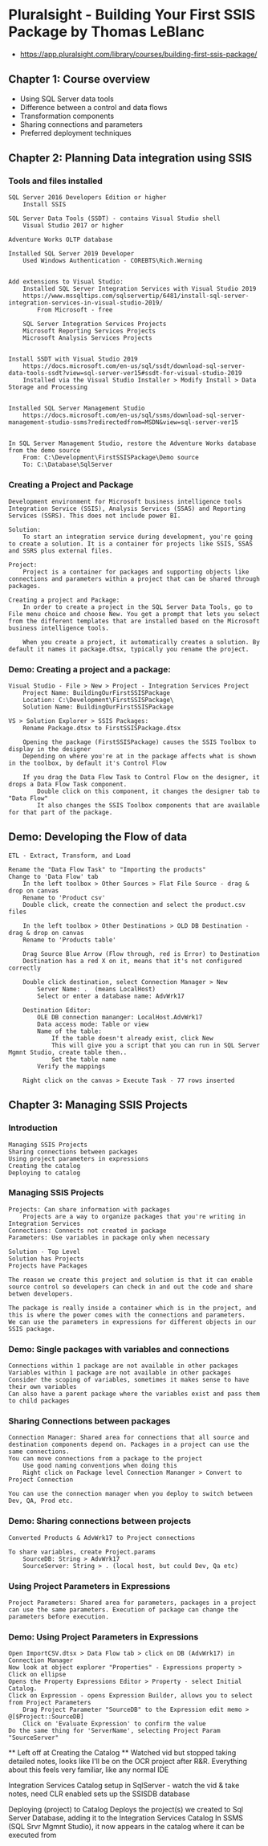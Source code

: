 # Pluralsight - Building Your First SSIS Package by Thomas LeBlanc
- https://app.pluralsight.com/library/courses/building-first-ssis-package/

## Chapter 1: Course overview
- Using SQL Server data tools
- Difference between a control and data flows
- Transformation components
- Sharing connections and parameters
- Preferred deployment techniques


## Chapter 2: Planning Data integration using SSIS
### Tools and files installed
	SQL Server 2016 Developers Edition or higher
		Install SSIS

	SQL Server Data Tools (SSDT) - contains Visual Studio shell
		Visual Studio 2017 or higher

	Adventure Works OLTP database

	Installed SQL Server 2019 Developer
		Used Windows Authentication - COREBTS\Rich.Werning
		

	Add extensions to Visual Studio:
		Installed SQL Server Integration Services with Visual Studio 2019
		https://www.mssqltips.com/sqlservertip/6481/install-sql-server-integration-services-in-visual-studio-2019/
			From Microsoft - free
			
		SQL Server Integration Services Projects
		Microsoft Reporting Services Projects
		Microsoft Analysis Services Projects
		

	Install SSDT with Visual Studio 2019
		https://docs.microsoft.com/en-us/sql/ssdt/download-sql-server-data-tools-ssdt?view=sql-server-ver15#ssdt-for-visual-studio-2019
		Installed via the Visual Studio Installer > Modify Install > Data Storage and Processing


	Installed SQL Server Management Studio
		https://docs.microsoft.com/en-us/sql/ssms/download-sql-server-management-studio-ssms?redirectedfrom=MSDN&view=sql-server-ver15
		

	In SQL Server Management Studio, restore the Adventure Works database from the demo source
		From: C:\Development\FirstSSISPackage\Demo source
		To: C:\Database\SqlServer
	
### Creating a Project and Package
	Development environment for Microsoft business intelligence tools Integration Service (SSIS), Analysis Services (SSAS) and Reporting Services (SSRS). This does not include power BI.
	
	Solution:
		To start an integration service during development, you're going to create a solution. It is a container for projects like SSIS, SSAS and SSRS plus external files.
	
	Project:
		Project is a container for packages and supporting objects like connections and parameters within a project that can be shared through packages.
		
	Creating a project and Package:
		In order to create a project in the SQL Server Data Tools, go to File menu choice and choose New. You get a prompt that lets you select from the different templates that are installed based on the Microsoft business intelligence tools.
		
		When you create a project, it automatically creates a solution. By default it names it package.dtsx, typically you rename the project.

### Demo: Creating a project and a package:
	Visual Studio - File > New > Project - Integration Services Project
		Project Name: BuildingOurFirstSSISPackage
		Location: C:\Development\FirstSSISPackage\
		Solution Name: BuildingOurFirstSSISPackage
	
	VS > Solution Explorer > SSIS Packages:
		Rename Package.dtsx to FirstSSISPackage.dtsx
		
		Opening the package (FirstSSISPackage) causes the SSIS Toolbox to display in the designer
		Depending on where you're at in the package affects what is shown in the toolbox, by default it's Control Flow
		
		If you drag the Data Flow Task to Control Flow on the designer, it drops a Data Flow Task component.
			Double click on this component, it changes the designer tab to "Data Flow"
			It also changes the SSIS Toolbox components that are available for that part of the package.

## Demo: Developing the Flow of data
	ETL - Extract, Transform, and Load
	
	Rename the "Data Flow Task" to "Importing the products"
	Change to 'Data Flow' tab
		In the left toolbox > Other Sources > Flat File Source - drag & drop on canvas
		Rename to 'Product csv'
		Double click, create the connection and select the product.csv files
		
		In the left toolbox > Other Destinations > OLD DB Destination - drag & drop on canvas
		Rename to 'Products table'
		
		Drag Source Blue Arrow (Flow through, red is Error) to Destination
		Destination has a red X on it, means that it's not configured correctly
		
		Double click destination, select Connection Manager > New
			Server Name: .  (means LocalHost)
			Select or enter a database name: AdvWrk17
		
		Destination Editor:
			OLE DB connection mananger: LocalHost.AdvWrk17
			Data access mode: Table or view
			Name of the table: 
				If the table doesn't already exist, click New
				This will give you a script that you can run in SQL Server Mgmnt Studio, create table then..
				Set the table name
			Verify the mappings
			
		Right click on the canvas > Execute Task - 77 rows inserted

## Chapter 3: Managing SSIS Projects

### Introduction
	Managing SSIS Projects
	Sharing connections between packages
	Using project parameters in expressions
	Creating the catalog
	Deploying to catalog
	
### Managing SSIS Projects
	Projects: Can share information with packages
		Projects are a way to organize packages that you're writing in Integration Services
	Connections: Connects not created in package
	Parameters: Use variables in package only when necessary
	
	Solution - Top Level
	Solution has Projects
	Projects have Packages
	
	The reason we create this project and solution is that it can enable source control so developers can check in and out the code and share betwen developers.
	
	The package is really inside a container which is in the project, and this is where the power comes with the connections and parameters.
	We can use the parameters in expressions for different objects in our SSIS package.

### Demo: Single packages with variables and connections
	Connections within 1 package are not available in other packages
	Variables within 1 package are not available in other packages
	Consider the scoping of variables, sometimes it makes sense to have their own variables
	Can also have a parent package where the variables exist and pass them to child packages

### Sharing Connections between packages
	Connection Manager: Shared area for connections that all source and destination components depend on. Packages in a project can use the same connections.
	You can move connections from a package to the project
		Use good naming conventions when doing this
		Right click on Package level Connection Mananger > Convert to Project Connection
		
	You can use the connection manager when you deploy to switch between Dev, QA, Prod etc.
	
### Demo: Sharing connections between projects
	Converted Products & AdvWrk17 to Project connections
	
	To share variables, create Project.params
		SourceDB: String > AdvWrk17
		SourceServer: String > . (local host, but could Dev, Qa etc)

### Using Project Parameters in Expressions
	Project Parameters: Shared area for parameters, packages in a project can use the same parameters. Execution of package can change the parameters before execution.
	
### Demo: Using Project Parameters in Expressions
	Open ImportCSV.dtsx > Data Flow tab > click on DB (AdvWrk17) in Connection Manager
	Now look at object explorer "Properties" - Expressions property > Click on ellipse
	Opens the Property Expressions Editor > Property - select Initial Catalog.
	Click on Expression - opens Expression Builder, allows you to select from Project Parameters
		Drag Project Parameter "SourceDB" to the Expression edit memo > @[$Project::SourceDB]
		Click on 'Evaluate Expression' to confirm the value 
	Do the same thing for 'ServerName', selecting Project Param "SourceServer"
	
** Left off at Creating the Catalog **
  Watched vid but stopped taking detailed notes, looks like I'll be on the OCR project after R&R. 
  Everything about this feels very familiar, like any normal IDE
  
  Integration Services Catalog setup in SqlServer - watch the vid & take notes, need CLR enabled
	sets up the SSISDB database
	
  Deploying (project) to Catalog 
	Deploys the project(s) we created to Sql Server Database, adding it to the Integration Services Catalog
	In SSMS (SQL Srvr Mgmnt Studio), it now appears in the catalog where it can be executed from
	
  